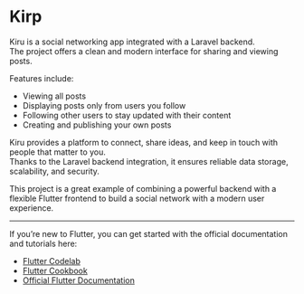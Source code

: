 # Kirp

Kiru is a social networking app integrated with a Laravel backend.  
The project offers a clean and modern interface for sharing and viewing posts.

Features include:  
- Viewing all posts  
- Displaying posts only from users you follow  
- Following other users to stay updated with their content  
- Creating and publishing your own posts  

Kiru provides a platform to connect, share ideas, and keep in touch with people that matter to you.  
Thanks to the Laravel backend integration, it ensures reliable data storage, scalability, and security.

This project is a great example of combining a powerful backend with a flexible Flutter frontend to build a social network with a modern user experience.

---
If you’re new to Flutter, you can get started with the official documentation and tutorials here:  
- [Flutter Codelab](https://docs.flutter.dev/get-started/codelab)  
- [Flutter Cookbook](https://docs.flutter.dev/cookbook)  
- [Official Flutter Documentation](https://docs.flutter.dev/)
